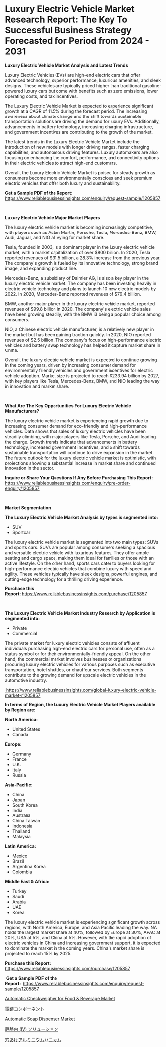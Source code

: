 <p><h1>Luxury Electric Vehicle Market Research Report: The Key To Successful Business Strategy Forecasted for Period from 2024 - 2031</h1></p><p><strong>Luxury Electric Vehicle Market Analysis and Latest Trends</strong></p>
<p><p>Luxury Electric Vehicles (EVs) are high-end electric cars that offer advanced technology, superior performance, luxurious amenities, and sleek designs. These vehicles are typically priced higher than traditional gasoline-powered luxury cars but come with benefits such as zero emissions, lower operating costs, and tax incentives.</p><p>The Luxury Electric Vehicle Market is expected to experience significant growth at a CAGR of 11.5% during the forecast period. The increasing awareness about climate change and the shift towards sustainable transportation solutions are driving the demand for luxury EVs. Additionally, advancements in battery technology, increasing charging infrastructure, and government incentives are contributing to the growth of the market.</p><p>The latest trends in the Luxury Electric Vehicle Market include the introduction of new models with longer driving ranges, faster charging capabilities, and autonomous driving features. Luxury automakers are also focusing on enhancing the comfort, performance, and connectivity options in their electric vehicles to attract high-end customers.</p><p>Overall, the Luxury Electric Vehicle Market is poised for steady growth as consumers become more environmentally conscious and seek premium electric vehicles that offer both luxury and sustainability.</p></p>
<p><strong>Get a Sample PDF of the Report:&nbsp;</strong> <a href="https://www.reliablebusinessinsights.com/enquiry/request-sample/1205857">https://www.reliablebusinessinsights.com/enquiry/request-sample/1205857</a></p>
<p>&nbsp;</p>
<p><strong>Luxury Electric Vehicle Major Market Players</strong></p>
<p><p>The luxury electric vehicle market is becoming increasingly competitive, with players such as Aston Martin, Porsche, Tesla, Mercedes-Benz, BMW, Audi, Jaguar, and NIO all vying for market share.</p><p>Tesla, founded in 2003, is a dominant player in the luxury electric vehicle market, with a market capitalization of over $800 billion. In 2020, Tesla reported revenues of $31.5 billion, a 28.3% increase from the previous year. The company's growth is fueled by its innovative technology, strong brand image, and expanding product line.</p><p>Mercedes-Benz, a subsidiary of Daimler AG, is also a key player in the luxury electric vehicle market. The company has been investing heavily in electric vehicle technology and plans to launch 10 new electric models by 2022. In 2020, Mercedes-Benz reported revenues of $79.4 billion.</p><p>BMW, another major player in the luxury electric vehicle market, reported revenues of $99.8 billion in 2020. The company's electric vehicle sales have been growing steadily, with the BMW i3 being a popular choice among consumers.</p><p>NIO, a Chinese electric vehicle manufacturer, is a relatively new player in the market but has been gaining traction quickly. In 2020, NIO reported revenues of $2.5 billion. The company's focus on high-performance electric vehicles and battery swap technology has helped it capture market share in China.</p><p>Overall, the luxury electric vehicle market is expected to continue growing in the coming years, driven by increasing consumer demand for environmentally friendly vehicles and government incentives for electric vehicle adoption. Market size is projected to reach $233.94 billion by 2027, with key players like Tesla, Mercedes-Benz, BMW, and NIO leading the way in innovation and market share.</p></p>
<p>&nbsp;</p>
<p><strong>What Are The Key Opportunities For Luxury Electric Vehicle Manufacturers?</strong></p>
<p><p>The luxury electric vehicle market is experiencing rapid growth due to increasing consumer demand for eco-friendly and high-performance vehicles. Data shows that sales of luxury electric vehicles have been steadily climbing, with major players like Tesla, Porsche, and Audi leading the charge. Growth trends indicate that advancements in battery technology, increased government incentives, and a shift towards sustainable transportation will continue to drive expansion in the market. The future outlook for the luxury electric vehicle market is optimistic, with projections showing a substantial increase in market share and continued innovation in the sector.</p></p>
<p><strong>Inquire or Share Your Questions If Any Before Purchasing This Report:</strong> <a href="https://www.reliablebusinessinsights.com/enquiry/pre-order-enquiry/1205857">https://www.reliablebusinessinsights.com/enquiry/pre-order-enquiry/1205857</a></p>
<p>&nbsp;</p>
<p><strong>Market Segmentation</strong></p>
<p><strong>The Luxury Electric Vehicle Market Analysis by types is segmented into:</strong></p>
<p><ul><li>SUV</li><li>Sportcar</li></ul></p>
<p><p>The luxury electric vehicle market is segmented into two main types: SUVs and sports cars. SUVs are popular among consumers seeking a spacious and versatile electric vehicle with luxurious features. They offer ample seating and cargo space, making them ideal for families or those with an active lifestyle. On the other hand, sports cars cater to buyers looking for high-performance electric vehicles that combine luxury with speed and agility. These vehicles typically have sleek designs, powerful engines, and cutting-edge technology for a thrilling driving experience.</p></p>
<p><strong>Purchase this Report:&nbsp;</strong><a href="https://www.reliablebusinessinsights.com/purchase/1205857">https://www.reliablebusinessinsights.com/purchase/1205857</a></p>
<p>&nbsp;</p>
<p><strong>The Luxury Electric Vehicle Market Industry Research by Application is segmented into:</strong></p>
<p><ul><li>Private</li><li>Commercial</li></ul></p>
<p><p>The private market for luxury electric vehicles consists of affluent individuals purchasing high-end electric cars for personal use, often as a status symbol or for their environmentally-friendly appeal. On the other hand, the commercial market involves businesses or organizations procuring luxury electric vehicles for various purposes such as executive transportation, hotel shuttles, or chauffeur services. Both segments contribute to the growing demand for upscale electric vehicles in the automotive industry.</p></p>
<p><a href="https://www.reliablebusinessinsights.com/global-luxury-electric-vehicle-market-r1205857">&nbsp;https://www.reliablebusinessinsights.com/global-luxury-electric-vehicle-market-r1205857</a></p>
<p><strong>In terms of Region, the Luxury Electric Vehicle Market Players available by Region are:</strong></p>
<p>
    <p> <strong> North America: </strong>
        <ul>
            <li>United States</li>
            <li>Canada</li>
        </ul>
        </p> 
    <p> <strong> Europe: </strong>
        <ul>
            <li>Germany</li>
            <li>France</li>
            <li>U.K.</li>
            <li>Italy</li>
            <li>Russia</li>
        </ul>
        </p> 
    <p> <strong> Asia-Pacific: </strong>
        <ul>
            <li>China</li>
            <li>Japan</li>
            <li>South Korea</li>
            <li>India</li>
            <li>Australia</li>
            <li>China Taiwan</li>
            <li>Indonesia</li>
            <li>Thailand</li>
            <li>Malaysia</li>
        </ul>
        </p> 
    <p> <strong> Latin America: </strong>
        <ul>
            <li>Mexico</li>
            <li>Brazil</li>
            <li>Argentina Korea</li>
            <li>Colombia</li>
        </ul>
        </p> 
    <p> <strong> Middle East & Africa: </strong>
        <ul>
            <li>Turkey</li>
            <li>Saudi</li>
            <li>Arabia</li>
            <li>UAE</li>
            <li>Korea</li>
        </ul>
    </p>
    </p>
<p><p>The luxury electric vehicle market is experiencing significant growth across regions, with North America, Europe, and Asia Pacific leading the way. NA holds the largest market share at 40%, followed by Europe at 30%, APAC at 20%, USA at 5%, and China at 5%. However, with the rapid adoption of electric vehicles in China and increasing government support, it is expected to dominate the market in the coming years. China's market share is projected to reach 15% by 2025.</p></p>
<p><strong>Purchase this Report: </strong><a href="https://www.reliablebusinessinsights.com/purchase/1205857">https://www.reliablebusinessinsights.com/purchase/1205857</a></p>
<p>&nbsp;<strong>Get a Sample PDF of the Report:&nbsp;&nbsp;</strong><a href="https://www.reliablebusinessinsights.com/enquiry/request-sample/1205857">https://www.reliablebusinessinsights.com/enquiry/request-sample/1205857</a></p>
<p><strong></strong></p>
<p><p><a href="https://github.com/kulaberyasin52/Market-Research-Report-List-1/blob/main/automatic-checkweigher-for-food-beverage-market.md">Automatic Checkweigher for Food & Beverage Market</a></p><p><a href="https://medium.com/@hugofirst21/2024%E5%B9%B4%E3%81%8B%E3%82%892031%E5%B9%B4%E3%81%BE%E3%81%A7%E3%81%AE%E9%9B%BB%E6%B0%97%E3%82%81%E3%81%A3%E3%81%8D%E3%82%B3%E3%83%B3%E3%83%9D%E3%83%BC%E3%83%8D%E3%83%B3%E3%83%88%E5%B8%82%E5%A0%B4%E3%81%AE%E6%88%90%E9%95%B7%E8%A6%8B%E9%80%9A%E3%81%97%E3%81%AF-%E5%B8%82%E5%A0%B4%E3%81%AE%E3%83%88%E3%83%AC%E3%83%B3%E3%83%89%E5%88%86%E6%9E%90%E3%81%AB%E3%82%88%E3%82%8B%E5%BF%9C%E7%94%A8-%E5%9C%B0%E5%9F%9F%E5%88%A5%E3%81%AE%E8%A6%8B%E8%A7%A3-%E5%8F%8E%E7%9B%8A%E3%81%AB%E9%96%A2%E3%81%97%E3%81%A6-%E3%81%AE%E5%B9%B4%E9%96%93%E6%88%90%E9%95%B7%E7%8E%87-cagr-%E3%81%A7%E6%8E%A8%E5%AE%9A%E3%81%95%E3%82%8C%E3%81%A6%E3%81%84%E3%81%BE%E3%81%99-d79b17a8f9c4">電鋳コンポーネント</a></p><p><a href="https://github.com/nafiafirdania/Market-Research-Report-List-1/blob/main/automatic-soap-dispenser-market.md">Automatic Soap Dispenser Market</a></p><p><a href="https://github.com/roulaayoub-saad/Market-Research-Report-List-1/blob/main/7653294121590.md">静脈内 (IV) ソリューション</a></p><p><a href="https://medium.com/@jacksonwiza1924/%E3%83%89%E3%83%AA%E3%83%AB%E3%81%95%E3%82%8C%E3%81%9F%E3%82%A2%E3%83%AB%E3%83%9F%E3%83%8F%E3%83%8B%E3%82%AB%E3%83%A0%E5%B8%82%E5%A0%B4%E3%81%AE%E5%8B%95%E5%90%91%E3%81%A8%E6%88%90%E9%95%B7%E8%A6%81%E5%9B%A0%E3%82%92%E5%88%86%E6%9E%90%E3%81%97-2024%E5%B9%B4%E3%81%8B%E3%82%892031%E5%B9%B4%E3%81%BE%E3%81%A7%E3%81%AE%E4%BA%88%E6%B8%AC%E3%82%92%E8%A1%8C%E3%81%84%E3%81%BE%E3%81%99-6336fd2eca38">穴あけアルミニウムハニカム</a></p></p>